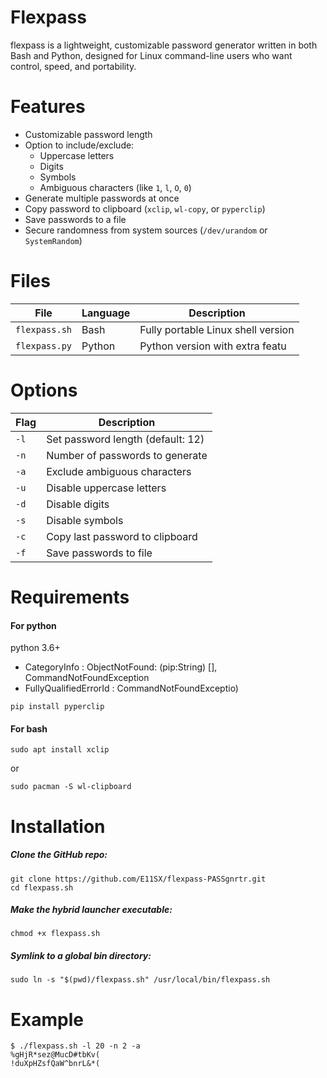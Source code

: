 
# Flexpass


flexpass is a lightweight, customizable password generator written in both Bash and Python, designed for Linux command-line users who want control, speed, and portability.


# Features


- Customizable password length
- Option to include/exclude:
  - Uppercase letters
  - Digits
  - Symbols
  - Ambiguous characters (like `1`, `l`, `O`, `0`)
- Generate multiple passwords at once
- Copy password to clipboard (`xclip`, `wl-copy`, or `pyperclip`)
- Save passwords to a file
- Secure randomness from system sources (`/dev/urandom` or `SystemRandom`)


# Files


| File          | Language | Description                         |
|---------------|----------|-------------------------------------|
| `flexpass.sh` | Bash     | Fully portable Linux shell version  |
| `flexpass.py` | Python   | Python version with extra featu


# Options


| Flag | Description                       |
| ---- | --------------------------------- |
| `-l` | Set password length (default: 12) |
| `-n` | Number of passwords to generate   |
| `-a` | Exclude ambiguous characters      |
| `-u` | Disable uppercase letters         |
| `-d` | Disable digits                    |
| `-s` | Disable symbols                   |
| `-c` | Copy last password to clipboard   |
| `-f` | Save passwords to file            |


# Requirements


####  For python
python 3.6+

  + CategoryInfo          : ObjectNotFound: (pip:String) [], CommandNotFoundException
  + FullyQualifiedErrorId : CommandNotFoundExceptio)

```
pip install pyperclip
```
####  For bash
```
sudo apt install xclip
```
or

```
sudo pacman -S wl-clipboard
```

# Installation

#####   Clone the GitHub repo:

```
git clone https://github.com/E11SX/flexpass-PASSgnrtr.git
cd flexpass.sh
```

#####   Make the hybrid launcher executable:

```
chmod +x flexpass.sh
```

#####   Symlink to a global bin directory:

```
sudo ln -s "$(pwd)/flexpass.sh" /usr/local/bin/flexpass.sh
```


# Example

```
$ ./flexpass.sh -l 20 -n 2 -a
%gHjR*sez@MucD#tbKv(
!duXpHZsfQaW^bnrL&*(
```

